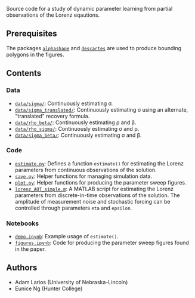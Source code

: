 Source code for a study of dynamic parameter learning from partial observations of the Lorenz eqautions.

## Prerequisites
The packages [`alphashape`](https://pypi.org/project/alphashape/) and [`descartes`](https://pypi.org/project/descartes/) are used to produce bounding polygons in the figures.

## Contents
### Data
* [`data/sigma/`](https://github.com/unis-ing/lorenz-parameter-learning/tree/main/data/sigma): Continuously estimating σ.
* [`data/sigma_translated/`](https://github.com/unis-ing/lorenz-parameter-learning/tree/main/data/sigma_translated): Continuously estimating σ using an alternate, "translated" recovery formula.
* [`data/rho_beta/`](https://github.com/unis-ing/lorenz-parameter-learning/tree/main/data/rho_beta): Continuously estimating ρ and β.
* [`data/rho_sigma/`](https://github.com/unis-ing/lorenz-parameter-learning/tree/main/data/rho_sigma): Continuously estimating σ and ρ.
* [`data/sigma_beta/`](https://github.com/unis-ing/lorenz-parameter-learning/tree/main/data/sigma_beta): Continuously estimating σ and β.

### Code
* [`estimate.py`](https://github.com/unis-ing/lorenz_parameter_learning/blob/main/estimate.py): Defines a function `estimate()` for estimating the Lorenz parameters from continuous observations of the solution.
* [`save.py`](https://github.com/unis-ing/lorenz_parameter_learning/blob/main/save.py): Helper functions for managing simulation data.
* [`plot.py`](https://github.com/unis-ing/lorenz_parameter_learning/blob/main/plot.py): Helper functions for producing the parameter sweep figures.
* [`lorenz_AOT_simple.m`](https://github.com/unis-ing/lorenz-parameter-learning/blob/main/lorenz_AOT_simple.m): A MATLAB script for estimating the Lorenz parameters from discrete-in-time observations of the solution. The amplitude of measurement noise and stochastic forcing can be controlled through parameters `eta` and `epsilon`.

### Notebooks
* [`demo.ipynb`](https://github.com/unis-ing/lorenz_parameter_learning/blob/main/demo.ipynb): Example usage of `estimate()`.
* [`figures.ipynb`](https://github.com/unis-ing/lorenz_parameter_learning/blob/main/figures.ipynb): Code for producing the parameter sweep figures found in the paper.

## Authors
* Adam Larios (University of Nebraska-Lincoln)
* Eunice Ng (Hunter College)
